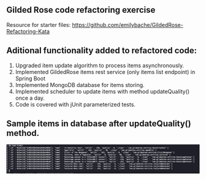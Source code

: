 ## Gilded Rose code refactoring exercise

Resource for starter files: https://github.com/emilybache/GildedRose-Refactoring-Kata

## Aditional functionality added to refactored code:

1. Upgraded item update algorithm to process items asynchronously.
2. Implemented GildedRose items rest service (only items list endpoint) in Spring Boot
3. Implemented MongoDB database for items storing.
4. Implemented scheduler to update items with method updateQuality() once a day.
5. Code is covered with jUnit parameterized tests.

## Sample items in database after updateQuality() method.

![Default state](images/sampleDatabase.png?raw=true "sampleDatabase")
